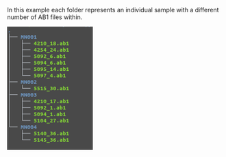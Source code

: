 In this example each folder represents an individual sample with a different number of AB1 files within.


<img src="DirectoryStructure.png" width="200" />
